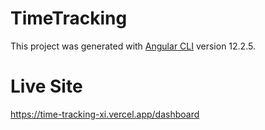 # TimeTracking

This project was generated with [Angular CLI](https://github.com/angular/angular-cli) version 12.2.5.

# Live Site

https://time-tracking-xi.vercel.app/dashboard
